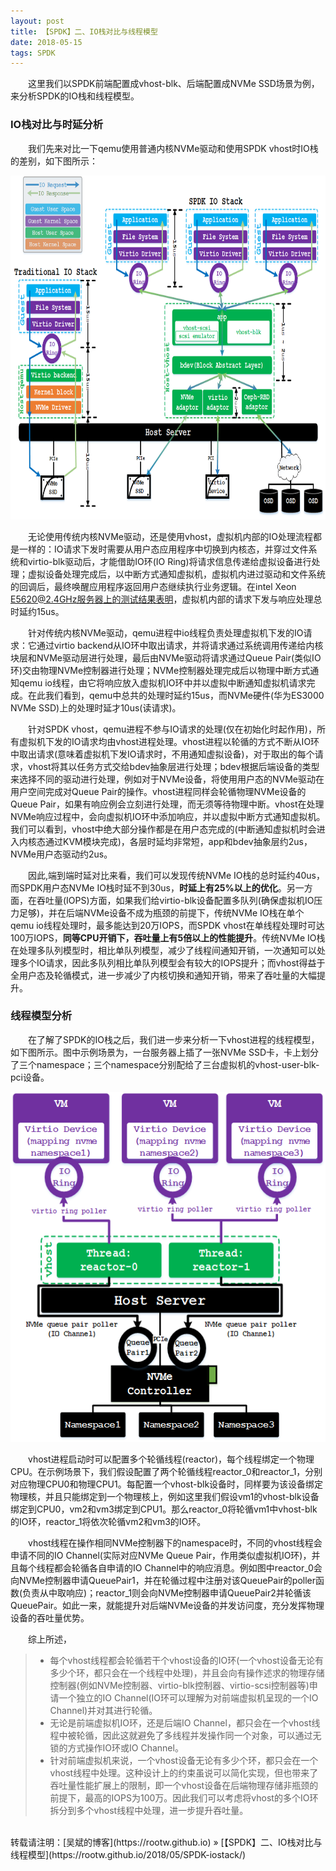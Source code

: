 ```yaml
---
layout: post
title: 【SPDK】二、IO栈对比与线程模型
date: 2018-05-15 
tags: SPDK
---
```


&emsp;&emsp;这里我们以SPDK前端配置成vhost-blk、后端配置成NVMe SSD场景为例，来分析SPDK的IO栈和线程模型。

### IO栈对比与时延分析

&emsp;&emsp;我们先来对比一下qemu使用普通内核NVMe驱动和使用SPDK vhost时IO栈的差别，如下图所示：

<div align="center">
<img src="/images/posts/spdk/iostack.jpg" height="550" width="750">  
</div> 

&emsp;&emsp;无论使用传统内核NVMe驱动，还是使用vhost，虚拟机内部的IO处理流程都是一样的：IO请求下发时需要从用户态应用程序中切换到内核态，并穿过文件系统和virtio-blk驱动后，才能借助IO环(IO Ring)将请求信息传递给虚拟设备进行处理；虚拟设备处理完成后，以中断方式通知虚拟机，虚拟机内进过驱动和文件系统的回调后，最终唤醒应用程序返回用户态继续执行业务逻辑。在intel Xeon E5620@2.4GHz服务器上的测试结果表明，虚拟机内部的请求下发与响应处理总时延约15us。

&emsp;&emsp;针对传统内核NVMe驱动，qemu进程中io线程负责处理虚拟机下发的IO请求：它通过virtio backend从IO环中取出请求，并将请求通过系统调用传递给内核块层和NVMe驱动层进行处理，最后由NVMe驱动将请求通过Queue Pair(类似IO环)交由物理NVMe控制器进行处理；NVMe控制器处理完成后以物理中断方式通知qemu io线程，由它将响应放入虚拟机IO环中并以虚拟中断通知虚拟机请求完成。在此我们看到，qemu中总共的处理时延约15us，而NVMe硬件(华为ES3000 NVMe SSD)上的处理时延才10us(读请求)。

&emsp;&emsp;针对SPDK vhost，qemu进程不参与IO请求的处理(仅在初始化时起作用)，所有虚拟机下发的IO请求均由vhost进程处理。vhost进程以轮循的方式不断从IO环中取出请求(意味着虚拟机下发IO请求时，不用通知虚拟设备)，对于取出的每个请求，vhost将其以任务方式交给bdev抽象层进行处理；bdev根据后端设备的类型来选择不同的驱动进行处理，例如对于NVMe设备，将使用用户态的NVMe驱动在用户空间完成对Queue Pair的操作。vhost进程同样会轮循物理NVMe设备的Queue Pair，如果有响应例会立刻进行处理，而无须等待物理中断。vhost在处理NVMe响应过程中，会向虚拟机IO环中添加响应，并以虚拟中断方式通知虚拟机。我们可以看到，vhost中绝大部分操作都是在用户态完成的(中断通知虚拟机时会进入内核态通过KVM模块完成)，各层时延均非常短，app和bdev抽象层约2us，NVMe用户态驱动约2us。

&emsp;&emsp;因此,端到端时延对比来看，我们可以发现传统NVMe IO栈的总时延约40us，而SPDK用户态NVMe IO栈时延不到30us，**时延上有25%以上的优化**。另一方面，在吞吐量(IOPS)方面，如果我们给virtio-blk设备配置多队列(确保虚拟机IO压力足够)，并在后端NVMe设备不成为瓶颈的前提下，传统NVMe IO栈在单个qemu io线程处理时，最多能达到20万IOPS，而SPDK vhost在单线程处理时可达100万IOPS，**同等CPU开销下，吞吐量上有5倍以上的性能提升**。传统NVMe IO栈在处理多队列模型时，相比单队列模型，减少了线程间通知开销，一次通知可以处理多个IO请求，因此多队列相比单队列模型会有较大的IOPS提升；而vhost得益于全用户态及轮循模式，进一步减少了内核切换和通知开销，带来了吞吐量的大幅提升。

### 线程模型分析

&emsp;&emsp;在了解了SPDK的IO栈之后，我们进一步来分析一下vhost进程的线程模型，如下图所示。图中示例场景为，一台服务器上插了一张NVMe SSD卡，卡上划分了三个namespace；三个namespace分别配给了三台虚拟机的vhost-user-blk-pci设备。

<div align="center">
<img src="/images/posts/spdk/thread.jpg" height="560" width="550">  
</div> 

&emsp;&emsp;vhost进程启动时可以配置多个轮循线程(reactor)，每个线程绑定一个物理CPU。在示例场景下，我们假设配置了两个轮循线程reactor_0和reactor_1，分别对应物理CPU0和物理CPU1。每配置一个vhost-blk设备时，同样要为该设备绑定物理核，并且只能绑定到一个物理核上，例如这里我们假设vm1的vhost-blk设备绑定到CPU0，vm2和vm3绑定到CPU1。那么reactor_0将轮循vm1中vhost-blk的IO环，reactor_1将依次轮循vm2和vm3的IO环。

&emsp;&emsp;vhost线程在操作相同NVMe控制器下的namespace时，不同的vhost线程会申请不同的IO Channel(实际对应NVMe Queue Pair，作用类似虚拟机IO环)，并且每个线程都会轮循各自申请的IO Channel中的响应消息。例如图中reactor_0会向NVMe控制器申请QueuePair1，并在轮循过程中注册对该QueuePair的poller函数(负责从中取响应)；reactor_1则会向NVMe控制器申请QueuePair2并轮循该QueuePair。如此一来，就能提升对后端NVMe设备的并发访问度，充分发挥物理设备的吞吐量优势。

&emsp;&emsp;综上所述，
>* 每个vhost线程都会轮循若干个vhost设备的IO环(一个vhost设备无论有多少个环，都只会在一个线程中处理)，并且会向有操作述求的物理存储控制器(例如NVMe控制器、virtio-blk控制器、virtio-scsi控制器等)申请一个独立的IO Channel(IO环可以理解为对前端虚拟机呈现的一个IO Channel)并对其进行轮循。
>* 无论是前端虚拟机IO环，还是后端IO Channel，都只会在一个vhost线程中被轮循，因此这就避免了多线程并发操作同一个对象，可以通过无锁的方式操作IO环或IO Channel。
>* 针对前端虚拟机来说，一个vhost设备无论有多少个环，都只会在一个vhost线程中处理。这种设计上的约束虽说可以简化实现，但也带来了吞吐量性能扩展上的限制，即一个vhost设备在后端物理存储非瓶颈的前提下，最高的IOPS为100万。因此我们可以考虑将vhost的多个IO环拆分到多个vhost线程中处理，进一步提升吞吐量。

<br>
转载请注明：[吴斌的博客](https://rootw.github.io) » [【SPDK】二、IO栈对比与线程模型](https://rootw.github.io/2018/05/SPDK-iostack/) 
